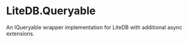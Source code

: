 # LiteDB.Queryable

An IQueryable wrapper implementation for LiteDB with additional async extensions.


